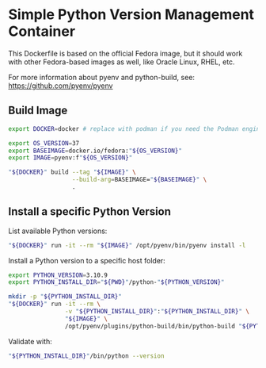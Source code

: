 # Simple Python Version Management Container

This Dockerfile is based on the official Fedora image, but it should work with other Fedora-based images as well, like Oracle Linux, RHEL, etc.

For more information about pyenv and python-build, see: <https://github.com/pyenv/pyenv>

## Build Image

```bash
export DOCKER=docker # replace with podman if you need the Podman engine

export OS_VERSION=37
export BASEIMAGE=docker.io/fedora:"${OS_VERSION}"
export IMAGE=pyenv:f"${OS_VERSION}"
```

```bash
"${DOCKER}" build --tag "${IMAGE}" \
                  --build-arg=BASEIMAGE="${BASEIMAGE}" \
                  .
```

## Install a specific Python Version

List available Python versions:

```bash
"${DOCKER}" run -it --rm "${IMAGE}" /opt/pyenv/bin/pyenv install -l
```

Install a Python version to a specific host folder:

```bash
export PYTHON_VERSION=3.10.9
export PYTHON_INSTALL_DIR="${PWD}"/python-"${PYTHON_VERSION}"
```

```bash
mkdir -p "${PYTHON_INSTALL_DIR}"
"${DOCKER}" run -it --rm \
                -v "${PYTHON_INSTALL_DIR}":"${PYTHON_INSTALL_DIR}" \
                "${IMAGE}" \
                /opt/pyenv/plugins/python-build/bin/python-build "${PYTHON_VERSION}" "${PYTHON_INSTALL_DIR}"
```

Validate with:

```bash
"${PYTHON_INSTALL_DIR}"/bin/python --version
```
